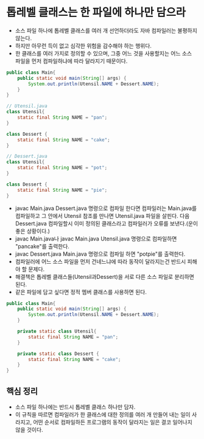 # 톱레벨 클래스는 한 파일에 하나만 담으라

- 소스 파일 하나에 톱레벨 클래스를 여러 개 선언하더라도 자바 컴파일러는 불평하지 않는다.
- 하지만 아무런 득이 없고 심각한 위험을 감수해야 하는 행위다.
- 한 클래스를 여러 가지로 정의할 수 있으며, 그중 어느 것을 사용할지는 어느 소스 파일을 먼저 컴파일하냐에 따라 달라지기
때문이다.
```java
public class Main{
    public static void main(String[] args) {
        System.out.println(Utensil.NAME + Dessert.NAME);
    }
}

// Utensil.java
class Utensil{
    static final String NAME = "pan";
}

class Dessert {
    static final String NAME = "cake";
}

// Dessert.java
class Utensil{
    static final String NAME = "pot";
}

class Dessert {
    static final String NAME = "pie";
}
```
- javac Main.java Dessert.java 명령으로 컴파일 한다면 컴파일러는 Main.java를 컴파일하고 그 안에서
Utensil 참조를 만나면 Utensil.java 파일을 살핀다. 다음 Dessert.java 컴파일할시 이미 정의된 클래스라고
컴파일러가 오류를 보낸다.(운이 좋은 상황이다.)
- javac Main.java나 javac Main.java Utensil.java 명령으로 컴파일하면 "pancake"를 출력한다.
- javac Dessert.java Main.java 명령으로 컴파일 하면 "potpie"를 출력한다.
- 컴파일러에 어느 소스 파일을 먼저 건네느냐에 따라 동작이 달라지는건 반드시 피해야 할 문제다.
- 해결책은 톱레벨 클래스들(Utensil과Dessert)을 서로 다른 소스 파일로 분리하면 된다.
- 같은 파일에 담고 싶다면 정적 멤버 클래스를 사용하면 된다.
```java
public class Main{
    public static void main(String[] args) {
        System.out.println(Utensil.NAME + Dessert.NAME);
    }

    private static class Utensil{
        static final String NAME = "pan";
    }

    private static class Dessert {
        static final String NAME = "cake";
    }
}
```

## 핵심 정리

- 소스 파일 하나에는 반드시 톱레벨 클래스 하나만 담자.
- 이 규칙을 따르면 컴파일러가 한 클래스에 대한 정의를 여러 개 만들어 내는 일이 사라지고, 어떤 순서로 컴파일하든 
프로그램의 동작이 달라지는 일은 결코 일어나지 않을 것이다.

